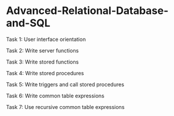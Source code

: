 # Advanced-Relational-Database-and-SQL

Task 1: User interface orientation 

Task 2: Write server functions 

Task 3: Write stored functions 

Task 4: Write stored procedures 

Task 5: Write triggers and call stored procedures 

Task 6: Write common table expressions 
  
Task 7: Use recursive common table expressions    

